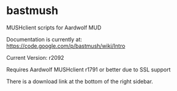bastmush
========

MUSHclient scripts for Aardwolf MUD

Documentation is currently at: https://code.google.com/p/bastmush/wiki/Intro

Current Version: r2092

Requires Aardwolf MUSHclient r1791 or better due to SSL support

There is a download link at the bottom of the right sidebar.

